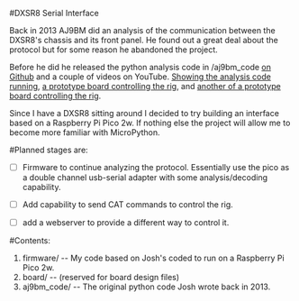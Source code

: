 #DXSR8 Serial Interface

Back in 2013 AJ9BM did an analysis of the communication between the DXSR8's chassis and its front panel. He found out a great deal about the protocol but for some reason he abandoned the project. 

Before he did he released the python analysis code in /aj9bm_code [on Github](https://github.com/jbm9/dxsr8_serial) and a couple of videos on YouTube. [Showing the analysis code running](https://www.youtube.com/watch?v=cRo2k7FbKFA),  [a prototype board controlling the rig](https://www.youtube.com/watch?v=0eBNIf6Rozc), and [another of a prototype board controlling the rig](https://www.youtube.com/watch?v=aqtLbdCvwj8).

Since I have a DXSR8 sitting around I decided to try building an interface based on a Raspberry Pi Pico 2w. If nothing else the project will allow me to become more familiar with MicroPython.


#Planned stages are:

- [ ] Firmware to continue analyzing the protocol. Essentially use the pico as a double channel usb-serial adapter with some analysis/decoding capability.

- [ ] Add capability to send CAT commands to control the rig.

- [ ] add a webserver to provide a different way to control it.


#Contents:

1. firmware/ -- My code based on Josh's coded to run on a Raspberry Pi Pico 2w.
2. board/ -- (reserved for board design files)
3. aj9bm_code/ -- The original python code Josh wrote back in 2013.

